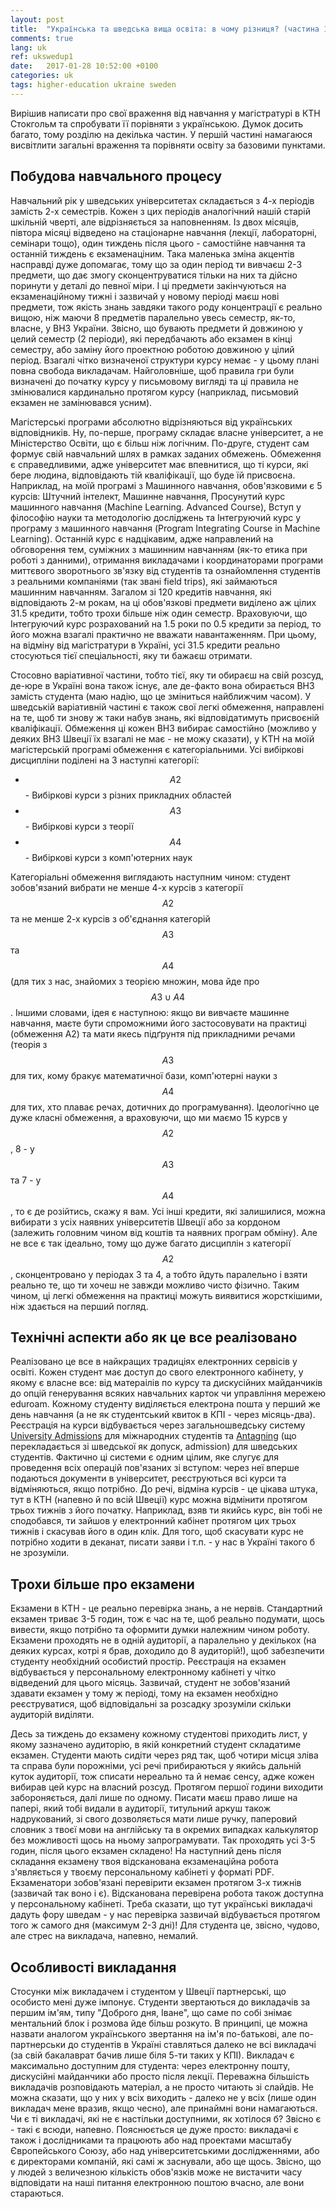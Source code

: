 ```yaml
---
layout: post
title:  "Українська та шведська вища освіта: в чому різниця? (частина 1)"
comments: true
lang: uk
ref: ukswedup1
date:   2017-01-28 10:52:00 +0100
categories: uk
tags: higher-education ukraine sweden
---
```

Вирішив написати про свої враження від навчання у магістратурі в КТН Стокгольм та спробувати її порівняти з українською. Думок досить багато, тому розділю на декілька частин. У першій частині намагаюся висвітлити загальні враження та порівняти освіту за базовими пунктами. <!--more-->

## Побудова навчального процесу
Навчальний рік у шведських університетах складається з 4-х періодів замість 2-х семестрів. Кожен з цих періодів аналогічний нашій старій шкільній чверті, але відрізняється за наповненням. Із двох місяців, півтора місяці відведено на стаціонарне навчання (лекції, лабораторні, семінари тощо), один тиждень після цього - самостійне навчання та останній тиждень є екзаменаціним. Така маленька зміна акцентів насправді дуже допомагає, тому що за один період ти вивчаєш 2-3 предмети, що дає змогу сконцентруватися тільки на них та дійсно поринути у деталі до певної міри. І ці предмети закінчуються на екзаменаційному тижні і зазвичай у новому періоді маєш нові предмети, тож якість знань завдяки такого роду концентрації є реально вищою, ніж маючи 8 предметів паралельно увесь семестр, як-то, власне, у ВНЗ України. Звісно, що бувають предмети й довжиною у целий семестр (2 періоди), які передбачають або екзамен в кінці семестру, або заміну його проектною роботою довжиною у цілий період. Взагалі чітко визначеної структури курсу немає - у цьому плані повна свобода викладачам. Найголовніше, щоб правила гри були визначені до початку курсу у письмовому вигляді та ці правила не змінювалися кардинально протягом курсу (наприклад, письмовий екзамен не замінювався усним).

Магістерські програми абсолютно відрізняються від українських відповідників. Ну, по-перше, програму складає власне університет, а не Міністерство Освіти, що є більш ніж логічним. По-друге, студент сам формує свій навчальний шлях в рамках заданих обмежень. Обмеження є справедливими, адже університет має впевнитися, що ті курси, які бере людина, відповідають тій кваліфікації, що буде їй присвоєна. Наприклад, на моїй програмі з Машинного навчання, обов'язковими є 5 курсів: Штучний інтелект, Машинне навчання, Просунутий курс машинного навчання (Machine Learning. Advanced Course), Вступ у філософію науки та методологію досліджень та Інтегруючий курс у програму з машинного навчання (Program Integrating Course in Machine Learning). Останній курс є надцікавим, адже направлений на обговорення тем, суміжних з машинним навчанням (як-то етика при роботі з данними), отримання викладачами і координаторами програми миттєвого зворотнього зв'язку від студентів та ознайомлення студентів з реальними компаніями (так звані field trips), які займаються машинним навчанням. Загалом зі 120 кредитів навчання, які відповідають 2-м рокам, на ці обов'язкові предмети виділено аж цілих 31.5 кредити, тобто трохи більше ніж один семестр. Враховуючи, що Інтегруючий курс розрахований на 1.5 роки по 0.5 кредити за період, то його можна взагалі практично не вважати навантаженням. При цьому, на відміну від магістратури в Україні, усі 31.5 кредити реально стосуються тієї спеціальності, яку ти бажаєш отримати.

Стосовно варіативної частини, тобто тієї, яку ти обираєш на свій розсуд, де-юре в Україні вона також існує, але де-факто вона обирається ВНЗ замість студента (маю надію, що це зміниться найближчим часом). У шведській варіативній частині є також свої легкі обмеження, направлені на те, щоб ти знову ж таки набув знань, які відповідатимуть присвоєній кваліфікації. Обмеження ці кожен ВНЗ вибирає самостійно (можливо у деяких ВНЗ Швеції їх взагалі не має - не можу сказати), у КТН на моїй магістерській програмі обмеження є категоріальними. Усі вибіркові дисципліни поділені на 3 наступні категорії:
* $$А2$$ - Вибіркові курси з різних прикладних областей
* $$А3$$ - Вибіркові курси з теорії
* $$А4$$ - Вибіркові курси з комп'ютерних наук

Категоріальні обмеження виглядають наступним чином: студент зобов'язаний вибрати не менше 4-х курсів з категорії $$А2$$ та не менше 2-х курсів з об'єднання категорій $$А3$$ та $$А4$$ (для тих з нас, знайомих з теорією множин, мова йде про $$А3 \cup А4$$. Іншими словами, ідея є наступною: якщо ви вивчаєте машинне навчання, маєте бути спроможними його застосовувати на практиці (обмеження А2) та мати якесь підґрунтя під прикладними речами (теорія з $$А3$$ для тих, кому бракує математичної бази, комп'ютерні науки з $$А4$$ для тих, хто плаває речах, дотичних до програмування). Ідеологічно це дуже класні обмеження, а враховуючи, що ми маємо 15 курсв у $$А2$$, 8 - у $$А3$$ та 7 - у $$А4$$, то є де розійтись, скажу я вам. Усі інші кредити, які залишилися, можна вибирати з усіх наявних університетів Швеції або за кордоном (залежить головним чином від коштів та наявних програм обміну). Але не все є так ідеально, тому що дуже багато дисциплін з категорії $$А2$$, сконцентровано у періодах 3 та 4, а тобто йдуть паралельно і взяти реально те, що ти хочеш не завжди можливо чисто фізично. Таким чином, ці легкі обмеження на практиці можуть виявитися жорсткішими, ніж здається на перший погляд.

## Технічні аспекти або як це все реалізовано
Реалізовано це все в найкращих традиціях електронних сервісів у освіті. Кожен студент має доступ до свого електронного кабінету, у якому є власне все: від матераілів по курсу та дискусійних майданчиків до опцій генерування всяких навчальних карток чи управління мережею eduroam. Кожному студенту виділяється електрона пошта у перший же день навчання (а не як студентський квиток в КПІ - через місяць-два). Реєстрація на курси відбувається через загальношведську систему [University Admissions](https://www.universityadmissions.se) для міжнародних студентів та [Antagning](https://www.antagning.se) (що перекладається зі шведської як допуск, admission) для шведських студентів. Фактично ці системи є одним цілим, яке слугує для проведення всіх операцій пов'язаних зі вступом: через неї вперше подаються документи в університет, реєструються всі курси та відміняються, якщо потрібно. До речі, відміна курсів - це цікава штука, тут в КТН (напевно й по всій Швеції) курс можна відмінити протягом трьох тижнів з його початку. Наприклад, взяв ти якийсь курс, він тобі не сподобався, ти зайшов у електронний кабінет протягом цих трьох тижнів і скасував його в один клік. Для того, щоб скасувати курс не потрібно ходити в деканат, писати заяви і т.п. - у нас в Україні такого б не зрозуміли.

## Трохи більше про екзамени
Екзамени в КТН - це реально перевірка знань, а не нервів. Стандартний екзамен триває 3-5 годин, тож є час на те, щоб реально подумати, щось вивести, якщо потрібно та оформити думки належним чином роботу. Екзамени проходять не в одній аудиторії, а паралельно у декількох (на деяких курсах, котрі я брав, доходило до 8 аудиторій!), щоб забезпечити студенту необхідний особистий простір. Реєстрація на екзамен відбувається у персональному електронному кабінеті у чітко відведений для цього місяць. Зазвичай, студент не зобов'язаний здавати екзамен у тому ж періоді, тому на екзамен необхідно реєструватися, щоб відповідальні за розсадку зрозуміли скільки аудиторій виділяти. 

Десь за тиждень до екзамену кожному студентові приходить лист, у якому зазначено аудиторію, в якій конкретний студент складатиме екзамен. Студенти мають сидіти через ряд так, щоб чотири місця зліва та справа були порожніми, усі речі прибираються у якийсь дальній куток аудиторії, тож списати нереально та й немає сенсу, адже кожен вибирав цей курс на власний розсуд. Протягом першої години виходити забороняється, далі лише по одному. Писати маєш право лише на папері, який тобі видали в аудиторії, титульний аркуш також надрукований, зі свого дозволяється мати лише ручку, паперовий словник з твоєї мови на англійську та в окремих випадках калькулятор без можливості щось на ньому запрограмувати. Так проходять усі 3-5 годин, після цього екзамен складено! На наступний день після складання екзамену твоя відсканована екзаменаційна робота з'являється у твоєму персональному кабінеті у форматі PDF. Екзаменатори зобов'язані перевірити екзамен протягом 3-х тижнів (зазвичай так воно і є). Відсканована перевірена робота також доступна у персональному кабінеті. Треба сказати, що тут українські викладачі дадуть фору шведам - у нас перевірка зазвичай відбувається протягом того ж самого дня (максимум 2-3 дні)! Для студента це, звісно, чудово, але стрес на викладача, напевно, немалий.

## Особливості викладання
Стосунки між викладачем і студентом у Швеції партнерські, що особисто мені дуже імпонує. Студенти звертаються до викладачів за першим ім'ям, типу "Доброго дня, Іване", що саме по собі знімає ментальний блок і розмова йде більш розкуто. В принципі, це можна назвати аналогом українського звертання на ім'я по-батькові, але по-партнерськи до студентів в Україні ставляться далеко не всі викладачі (за свій бакалаврат бачив лише біля 5-ти таких у КПІ). Викладач є максимально доступним для студента: через електронну пошту, дискусійні майданчики або просто після лекції. Переважна більшість викладачів розповідають матеріал, а не просто читають зі слайдів. Не можна сказати, що у них у всіх виходить - далеко не у всіх (лише один викладач мене вразив, якщо чесно), але принаймні вони намагаються. Чи є ті викладачі, які не є настільки доступними, як хотілося б? Звісно є - такі є всюди, напевно. Пояснюється це дуже просто: викладачі є також і дослідниками та працюють або над проектами масштабу Європейського Союзу, або над університетськими дослідженнями, або є директорами компаній, які самі ж заснували, або ще щось. Звісно, що у людей з величезною кількість обов'язків може не вистачити часу відповідати на наші питання електронною поштою вчасно, але вони стараються.